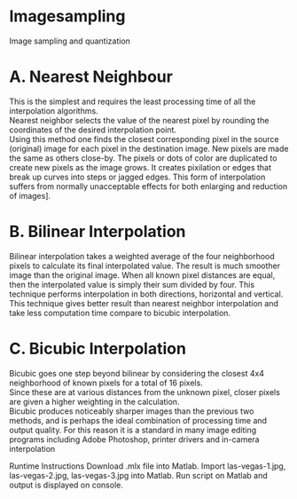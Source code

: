 # Imagesampling

Image sampling and quantization


 # A. Nearest Neighbour 
 
 This is the simplest and requires the least processing time of  all  the  interpolation  algorithms.  
 Nearest  neighbor selects  the  value  of  the  nearest  pixel  by  rounding  the coordinates of the desired interpolation point.  
 Using this method one  finds  the  closest corresponding pixel  in  the source (original)  image for  each  pixel  in the  destination image. 
 New pixels are made the same as others close-by. The pixels or dots of color are duplicated to create new pixels as  the image grows. 
 It  creates pixilation or  edges that break up curves into steps or jagged edges. 
 This form of interpolation suffers from normally unacceptable effects for both enlarging and reduction of images].   
 
 # B. Bilinear Interpolation 
 
 Bilinear interpolation takes a weighted average of the four neighborhood  pixels  to  calculate  its  final  interpolated value. 
 The result is much smoother image than the original image. When all known pixel distances are equal, then the interpolated  value is  simply their  sum  divided by  four. 
 This technique performs  interpolation in  both directions, horizontal and vertical. 
 This technique gives better result than  nearest  neighbor  interpolation  and  take  less computation time compare to bicubic interpolation.   
 
 # C. Bicubic Interpolation 
 
 Bicubic goes one step beyond bilinear by considering the closest 4x4 neighborhood of known pixels for a total of 16 pixels.  
 Since  these  are  at  various  distances  from  the unknown pixel, closer pixels are given a higher weighting in  the  calculation.  
 Bicubic  produces  noticeably  sharper images than the previous two methods, and is perhaps the ideal combination of  processing time  and output quality. 
 For  this  reason  it  is  a  standard  in  many  image  editing programs including Adobe Photoshop, printer drivers and in-camera interpolation
 
 
 Runtime Instructions 
 Download .mlx file into Matlab. Import las-vegas-1.jpg, las-vegas-2.jpg, las-vegas-3.jpg into Matlab. Run script on Matlab and output is displayed on console. 
 
 